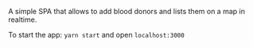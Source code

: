 A simple SPA that allows to add blood donors and lists them on a map in realtime.

To start the app: `yarn start` and open `localhost:3000`
